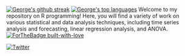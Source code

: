 [![George's github streak](https://github-readme-streak-stats.herokuapp.com/?user=mwangi-george&theme=orange-green)](https://github.com/mwangi-george/Statistical-Analysis)
[![George's top languages](https://github-readme-stats.vercel.app/api/top-langs/?username=mwangi-george&theme=orange-green)](https://github.com/mwangi-george/Statistical-Analysis)
Welcome to my repository on R programming! Here, you will find a variety of work on various statistical and data analysis techniques, including time series analysis and forecasting, linear regression analysis, and ANOVA.
[![ForTheBadge built-with-love](http://ForTheBadge.com/images/badges/built-with-love.svg)](https://GitHub.com/mwangi-george/)

[![Twitter](https://badgen.net/badge/icon/twitter?icon=twitter&label)](https://twitter.com/mwangi__george)